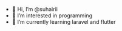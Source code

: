 - 👋 Hi, I’m @suhairii 
- 👀 I’m interested in programming
- 🌱 I’m currently learning laravel and flutter


<!---
suhairii/suhairii is a ✨ special ✨ repository because its `README.md` (this file) appears on your GitHub profile.
You can click the Preview link to take a look at your changes.
--->

